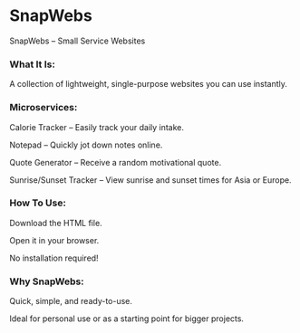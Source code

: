 # SnapWebs
SnapWebs – Small Service Websites

### What It Is:
A collection of lightweight, single-purpose websites you can use instantly.

### Microservices:

Calorie Tracker – Easily track your daily intake.

Notepad – Quickly jot down notes online.

Quote Generator – Receive a random motivational quote.

Sunrise/Sunset Tracker – View sunrise and sunset times for Asia or Europe.

### How To Use:

Download the HTML file.

Open it in your browser.

No installation required!

### Why SnapWebs:

Quick, simple, and ready-to-use.

Ideal for personal use or as a starting point for bigger projects.
